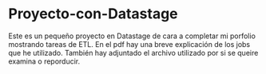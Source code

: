 # Proyecto-con-Datastage

Este es un pequeño proyecto en Datastage de cara a completar mi porfolio mostrando tareas de ETL. En el pdf hay una breve explicación de los jobs que he utilizado. 
También hay adjuntado el archivo utilizado por si se queire examina o reporducir.
